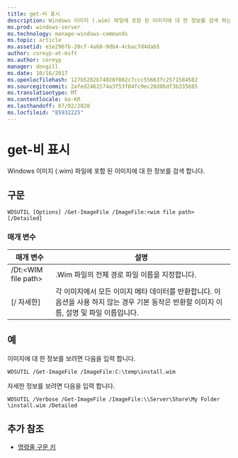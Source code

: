 ```yaml
---
title: get-비 표시
description: Windows 이미지 (.wim) 파일에 포함 된 이미지에 대 한 정보를 검색 하는 get 파일 항목에 대 한 참조 문서입니다.
ms.prod: windows-server
ms.technology: manage-windows-commands
ms.topic: article
ms.assetid: e1e296fb-20cf-4a60-9db4-4cbac7d4dab5
author: coreyp-at-msft
ms.author: coreyp
manager: dongill
ms.date: 10/16/2017
ms.openlocfilehash: 127b5282b74020f002c7ccc55663fc2571584582
ms.sourcegitcommit: 2afed2461574a3f53f84fc9ec28d86df3b335685
ms.translationtype: MT
ms.contentlocale: ko-KR
ms.lasthandoff: 07/02/2020
ms.locfileid: "85932225"
---
```

# <a name="get-imagefile"></a>get-비 표시

Windows 이미지 (.wim) 파일에 포함 된 이미지에 대 한 정보를 검색 합니다.

## <a name="syntax"></a>구문

```
WDSUTIL [Options] /Get-ImageFile /ImageFile:<wim file path> [/Detailed]
```

### <a name="parameters"></a>매개 변수

|매개 변수|설명|
|---------|-----------|
|/Dt:\<WIM file path>|.Wim 파일의 전체 경로 파일 이름을 지정합니다.|
|[/ 자세한]|각 이미지에서 모든 이미지 메타 데이터를 반환합니다. 이 옵션을 사용 하지 않는 경우 기본 동작은 반환할 이미지 이름, 설명 및 파일 이름입니다.|

## <a name="examples"></a>예

이미지에 대 한 정보를 보려면 다음을 입력 합니다.
```
WDSUTIL /Get-ImageFile /ImageFile:C:\temp\install.wim
```
자세한 정보를 보려면 다음을 입력 합니다.
```
WDSUTIL /Verbose /Get-ImageFile /ImageFile:\\Server\Share\My Folder \install.wim /Detailed
```

## <a name="additional-references"></a>추가 참조

- [명령줄 구문 키](command-line-syntax-key.md)